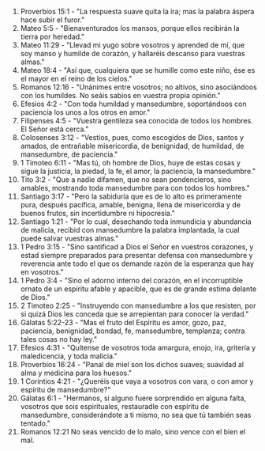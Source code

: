 01. Proverbios 15:1 - "La respuesta suave quita la ira; mas la palabra áspera hace subir el furor."
02. Mateo 5:5 - "Bienaventurados los mansos, porque ellos recibirán la tierra por heredad."
03. Mateo 11:29 - "Llevad mi yugo sobre vosotros y aprended de mí, que soy manso y humilde de corazón, y hallaréis descanso para vuestras almas."
04. Mateo 18:4 - "Así que, cualquiera que se humille como este niño, ése es el mayor en el reino de los cielos."
05. Romanos 12:16 - "Unánimes entre vosotros; no altivos, sino asociándoos con los humildes. No seáis sabios en vuestra propia opinión."
06. Efesios 4:2 - "Con toda humildad y mansedumbre, soportándoos con paciencia los unos a los otros en amor."
07. Filipenses 4:5 - "Vuestra gentileza sea conocida de todos los hombres. El Señor está cerca."
08. Colosenses 3:12 - "Vestíos, pues, como escogidos de Dios, santos y amados, de entrañable misericordia, de benignidad, de humildad, de mansedumbre, de paciencia."
09. 1 Timoteo 6:11 - "Mas tú, oh hombre de Dios, huye de estas cosas y sigue la justicia, la piedad, la fe, el amor, la paciencia, la mansedumbre."
10. Tito 3:2 - "Que a nadie difamen, que no sean pendencieros, sino amables, mostrando toda mansedumbre para con todos los hombres."
11. Santiago 3:17 - "Pero la sabiduría que es de lo alto es primeramente pura, después pacífica, amable, benigna, llena de misericordia y de buenos frutos, sin incertidumbre ni hipocresía."
12. Santiago 1:21 - "Por lo cual, desechando toda inmundicia y abundancia de malicia, recibid con mansedumbre la palabra implantada, la cual puede salvar vuestras almas."
13. 1 Pedro 3:15 - "Sino santificad a Dios el Señor en vuestros corazones, y estad siempre preparados para presentar defensa con mansedumbre y reverencia ante todo el que os demande razón de la esperanza que hay en vosotros."
14. 1 Pedro 3:4 - "Sino el adorno interno del corazón, en el incorruptible ornato de un espíritu afable y apacible, que es de grande estima delante de Dios."
15. 2 Timoteo 2:25 - "Instruyendo con mansedumbre a los que resisten, por si quizá Dios les conceda que se arrepientan para conocer la verdad."
16. Gálatas 5:22-23 - "Mas el fruto del Espíritu es amor, gozo, paz, paciencia, benignidad, bondad, fe, mansedumbre, templanza; contra tales cosas no hay ley."
17. Efesios 4:31 - "Quítense de vosotros toda amargura, enojo, ira, gritería y maledicencia, y toda malicia."
18. Proverbios 16:24 - "Panal de miel son los dichos suaves; suavidad al alma y medicina para los huesos."
19. 1 Corintios 4:21 - "¿Queréis que vaya a vosotros con vara, o con amor y espíritu de mansedumbre?"
20. Gálatas 6:1 - "Hermanos, si alguno fuere sorprendido en alguna falta, vosotros que sois espirituales, restauradle con espíritu de mansedumbre, considerándote a ti mismo, no sea que tú también seas tentado."
21. Romanos 12:21 No seas vencido de lo malo, sino vence con el bien el mal.